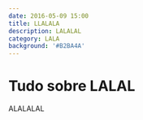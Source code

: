 ```yaml
---
date: 2016-05-09 15:00
title: LLALALA
description: LALALAL
category: LALA
background: '#B2BA4A'
---
```


# Tudo sobre LALAL

ALALALAL
